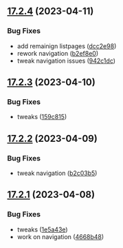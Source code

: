 ## [17.2.4](https://github.com/phandcock/GrampsView/compare/v17.2.3...v17.2.4) (2023-04-11)


### Bug Fixes

* add remainign listpages ([dcc2e98](https://github.com/phandcock/GrampsView/commit/dcc2e9828995ce1f413c84f670ee4ab8526bea91))
* rework navigation ([b2ef8e0](https://github.com/phandcock/GrampsView/commit/b2ef8e04bdeee26936c3cb07b7f24dde472e21d5))
* tweak navigation issues ([942c1dc](https://github.com/phandcock/GrampsView/commit/942c1dcd73963fa5785430570587eaebebc05ec0))



## [17.2.3](https://github.com/phandcock/GrampsView/compare/v17.2.2...v17.2.3) (2023-04-10)


### Bug Fixes

* tweaks ([159c815](https://github.com/phandcock/GrampsView/commit/159c8154f88ac1c20abbdabe31522e1d3fd58068))



## [17.2.2](https://github.com/phandcock/GrampsView/compare/v17.2.1...v17.2.2) (2023-04-09)


### Bug Fixes

* tweak navigation ([b2c03b5](https://github.com/phandcock/GrampsView/commit/b2c03b5fb1dc3de4f613f5dcd9d2d8a43d294f1f))



## [17.2.1](https://github.com/phandcock/GrampsView/compare/v17.2.0...v17.2.1) (2023-04-08)


### Bug Fixes

* tweaks ([1e5a43e](https://github.com/phandcock/GrampsView/commit/1e5a43ebee525738c9cc1625c171a18619904970))
* work on navigation ([4668b48](https://github.com/phandcock/GrampsView/commit/4668b482d3fa52e6cab64db28fc7f3030c298203))



